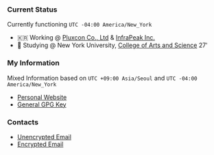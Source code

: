 ### Current Status
Currently functioning ```UTC -04:00 America/New_York``` 
- 🇰🇷 Working @ [Pluxcon Co., Ltd](https://pluxcon.com/) & [InfraPeak Inc.](https://infrapeak.net/)
- 🗽 Studying @ New York University, [College of Arts and Science](https://cs.nyu.edu/) 27'

### My Information 
Mixed Information based on ```UTC +09:00 Asia/Seoul``` and ```UTC -04:00 America/New_York``` 
- [Personal Website](https://justi.es/)
- [General GPG Key](https://public.justi.es/public.gpgkey)

### Contacts
- [Unencrypted Email](mailto:gc3175@nyu.edu)
- [Encrypted Email](mailto:gc@justi.es)
